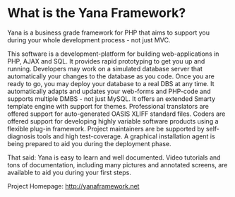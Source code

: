 # What is the Yana Framework?

Yana is a business grade framework for PHP that aims to support you during your whole development process - not just MVC.

This software is a development-platform for building web-applications in PHP, AJAX and SQL. It provides rapid prototyping to get you up and running. Developers may work on a simulated database server that automatically your changes to the database as you code. Once you are ready to go, you may deploy your database to a real DBS at any time. It automatically adapts and updates your web-forms and PHP-code and supports multiple DMBS - not just MySQL. It offers an extended Smarty template engine with support for themes. Professional translators are offered support for auto-generated OASIS XLIFF standard files. Coders are offered support for developing highly variable software products using a flexible plug-in framework. Project maintainers are be supported by self-diagnosis tools and high test-coverage. A graphical installation agent is being prepared to aid you during the deployment phase.

That said: Yana is easy to learn and well documented. Video tutorials and tons of documentation, including many pictures and annotated screens, are available to aid you during your first steps.

Project Homepage: http://yanaframework.net
